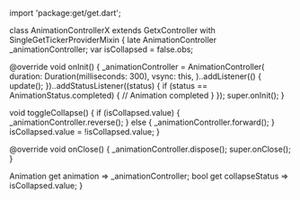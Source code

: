 import 'package:get/get.dart';

class AnimationControllerX extends GetxController with SingleGetTickerProviderMixin {
  late AnimationController _animationController;
  var isCollapsed = false.obs;

  @override
  void onInit() {
    _animationController = AnimationController(
      duration: Duration(milliseconds: 300),
      vsync: this,
    )..addListener(() {
        update();
      })..addStatusListener((status) {
        if (status == AnimationStatus.completed) {
          // Animation completed
        }
      });
    super.onInit();
  }

  void toggleCollapse() {
    if (isCollapsed.value) {
      _animationController.reverse();
    } else {
      _animationController.forward();
    }
    isCollapsed.value = !isCollapsed.value;
  }

  @override
  void onClose() {
    _animationController.dispose();
    super.onClose();
  }

  Animation<double> get animation => _animationController;
  bool get collapseStatus => isCollapsed.value;
}
